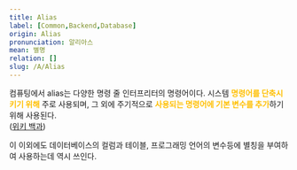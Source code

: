 ```yaml
---
title: Alias
label: [Common,Backend,Database]
origin: Alias
pronunciation: 알리아스
mean: 별명
relation: []
slug: /A/Alias
---
```


<content>


<p>컴퓨팅에서 alias는 다양한 명령 줄 인터프리터의 명령어이다. 시스템 <span style="color:#FFBF00; font-weight:bold;">명령어를 단축시키기 위해</span> 주로 사용되며, 그 외에 주기적으로 <span style="color:#FFBF00; font-weight:bold;">사용되는 명령어에 기본 변수를 추가</span>하기 위해 사용된다.<br />
(<a href="https://ko.wikipedia.org/wiki/Alias_(%EB%AA%85%EB%A0%B9%EC%96%B4)">위키 백과</a>)</p>
<p>이 이외에도 데이터베이스의 컬럼과 테이블, 프로그래밍 언어의 변수등에 별칭을 부여하여 사용하는데 역시 쓰인다.</p>


</content>
